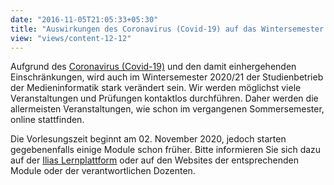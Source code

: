 ```yaml
---
date: "2016-11-05T21:05:33+05:30"
title: "Auswirkungen des Coronavirus (Covid-19) auf das Wintersemester 2020/21"
view: "views/content-12-12"
---
```


Aufgrund des [Coronavirus (Covid-19)](https://www.th-koeln.de/hochschule/coronavirus_73114.php#sprungmarke_1_199) und den damit einhergehenden Einschränkungen, wird auch im Wintersemester 2020/21 der Studienbetrieb der Medieninformatik stark verändert sein. Wir werden möglichst viele Veranstaltungen und Prüfungen kontaktlos durchführen. Daher werden die allermeisten Veranstaltungen, wie schon im vergangenen Sommersemester, online stattfinden.

Die Vorlesungszeit beginnt am 02. November 2020, jedoch starten gegebenenfalls einige Module schon früher. Bitte informieren Sie sich dazu auf der [Ilias Lernplattform](https://ilias.th-koeln.de/goto.php?target=cat_164&client_id=ILIAS_FH_Koeln) oder auf den Websites der entsprechenden Module oder der verantwortlichen Dozenten. 


<!--more-->

